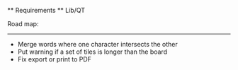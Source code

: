 ** Requirements **
Lib/QT

Road map:
*********

* Merge words where one character intersects the other
* Put warning if a set of tiles is longer than the board
* Fix export or print to PDF